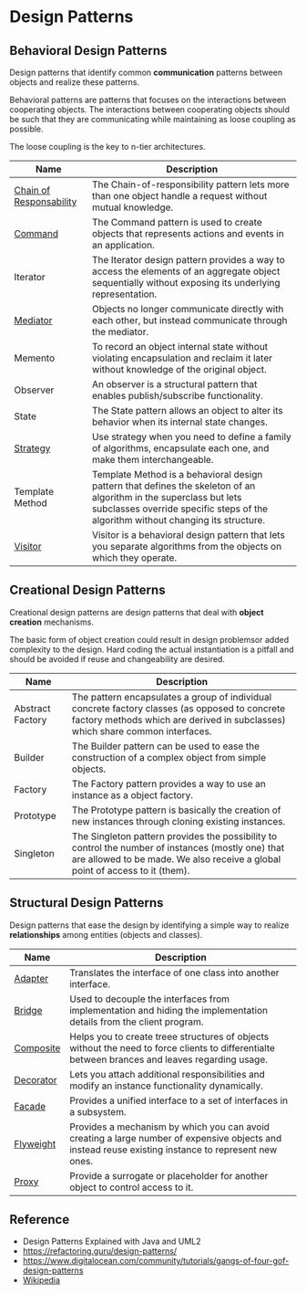 
# Design Patterns

## Behavioral Design Patterns

Design patterns that identify common **communication** patterns between objects and realize these patterns. 

Behavioral patterns are patterns that focuses on the interactions between cooperating objects. The interactions between cooperating objects should be such that they are communicating while maintaining as loose coupling as possible. 

The loose coupling is the key to n-tier architectures. 

| Name                                                      | Description                                                                                                                                                                                             |
|-----------------------------------------------------------|---------------------------------------------------------------------------------------------------------------------------------------------------------------------------------------------------------|
| [Chain of Responsability](/md/chain-of-responsability.md) | The Chain-of-responsibility pattern lets more than one object handle a request without mutual knowledge.                                                                                                |
| [Command](/md/command.md)                                 | The Command pattern is used to create objects that represents actions and events in an application.                                                                                                     |
| Iterator                                                  | The Iterator design pattern provides a way to access the elements of an aggregate object sequentially without exposing its underlying representation.                                                   |
| [Mediator](/md/mediator.md)                               | Objects no longer communicate directly with each other, but instead communicate through the mediator.                                                                                                   |
| Memento                                                   | To record an object internal state without violating encapsulation and reclaim it later without knowledge of the original object.                                                                       |
| Observer                                                  | An observer is a structural pattern that enables publish/subscribe functionality.                                                                                                                       |
| State                                                     | The State pattern allows an object to alter its behavior when its internal state changes.                                                                                                               |
| [Strategy](/md/strategy.md)                               | Use strategy when you need to define a family of algorithms, encapsulate each one, and make them interchangeable.                                                                                       |
| Template Method                                           | Template Method is a behavioral design pattern that defines the skeleton of an algorithm in the superclass but lets subclasses override specific steps of the algorithm without changing its structure. |
| [Visitor](/md/visitor.md)                                 | Visitor is a behavioral design pattern that lets you separate algorithms from the objects on which they operate.                                                                                        |

## Creational Design Patterns

Creational design patterns are design patterns that deal with **object creation** mechanisms.

The basic form of object creation could result in design problemsor added complexity to the design. Hard coding the actual instantiation is a pitfall and should be avoided if reuse and changeability are desired.

| Name             | Description                                                                                                                                                                        |
|------------------|------------------------------------------------------------------------------------------------------------------------------------------------------------------------------------|
| Abstract Factory | The pattern encapsulates a group of individual concrete factory classes (as opposed to concrete factory methods which are derived in subclasses) which share common interfaces.    |
| Builder          | The Builder pattern can be used to ease the construction of a complex object from simple objects.                                                                                  |
| Factory          | The Factory pattern provides a way to use an instance as a object factory.                                                                                                         |
| Prototype        | The Prototype pattern is basically the creation of new instances through cloning existing instances.                                                                               |
| Singleton        | The Singleton pattern provides the possibility to control the number of instances (mostly one) that are allowed to be made. We also receive a global point of access to it (them). |

## Structural Design Patterns

Design patterns that ease the design by identifying a simple way to realize **relationships** among entities (objects and classes). 

| Name                          | Description                                                                                                                                         |
|-------------------------------|-----------------------------------------------------------------------------------------------------------------------------------------------------|
| [Adapter](/md/adapter.md)     | Translates the interface of one class into another interface.                                                                                       |
| [Bridge](/md/bridge.md)       | Used to decouple the interfaces from implementation and hiding the implementation details from the client program.                                  |
| [Composite](/md/composite.md) | Helps you to create treee structures of objects without the need to force clients to differentialte between brances and leaves regarding usage.     |
| [Decorator](/md/decorator.md) | Lets you attach additional responsibilities and modify an instance functionality dynamically.                                                       |
| [Facade](/md/facade.md)       | Provides a unified interface to a set of interfaces in a subsystem.                                                                                 |
| [Flyweight](/md/flyweight.md)    | Provides a mechanism by which you can avoid creating a large number of expensive objects and instead reuse existing instance to represent new ones. |
| [Proxy](/md/proxy.md)                         | Provide a surrogate or placeholder for another object to control access to it.                                                                      |

## Reference

- Design Patterns Explained with Java and UML2
- https://refactoring.guru/design-patterns/
- https://www.digitalocean.com/community/tutorials/gangs-of-four-gof-design-patterns
- [Wikipedia](https://en.wikipedia.org/)

